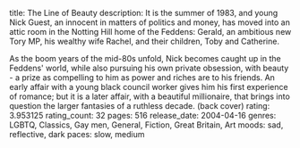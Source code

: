 title: The Line of Beauty
description: It is the summer of 1983, and young Nick Guest, an innocent in matters of politics and money, has moved into an attic room in the Notting Hill home of the Feddens: Gerald, an ambitious new Tory MP, his wealthy wife Rachel, and their children, Toby and Catherine.

As the boom years of the mid-80s unfold, Nick becomes caught up in the Feddens' world, while also pursuing his own private obsession, with beauty - a prize as compelling to him as power and riches are to his friends. An early affair with a young black council worker gives him his first experience of romance; but it is a later affair, with a beautiful millionaire, that brings into question the larger fantasies of a ruthless decade.
(back cover)
rating: 3.953125
rating_count: 32
pages: 516
release_date: 2004-04-16
genres: LGBTQ, Classics, Gay men, General, Fiction, Great Britain, Art
moods: sad, reflective, dark
paces: slow, medium
